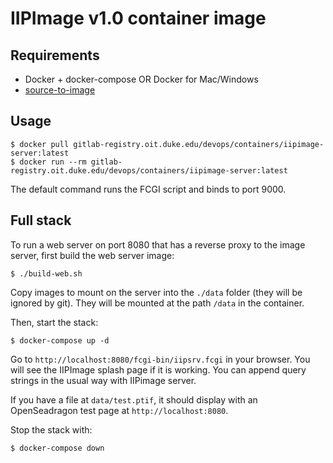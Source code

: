 # IIPImage v1.0 container image

## Requirements

- Docker + docker-compose OR Docker for Mac/Windows
- [source-to-image](https://github.com/openshift/source-to-image)

## Usage

    $ docker pull gitlab-registry.oit.duke.edu/devops/containers/iipimage-server:latest
    $ docker run --rm gitlab-registry.oit.duke.edu/devops/containers/iipimage-server:latest

The default command runs the FCGI script and binds to port 9000.

## Full stack

To run a web server on port 8080 that has a reverse proxy to the image server, first build
the web server image:

    $ ./build-web.sh

Copy images to mount on the server into the `./data` folder (they will be ignored by git).
They will be mounted at the path `/data` in the container.

Then, start the stack:

    $ docker-compose up -d

Go to `http://localhost:8080/fcgi-bin/iipsrv.fcgi` in your browser. You will see the IIPImage
splash page if it is working. You can append query strings in the usual way with IIPimage
server.

If you have a file at `data/test.ptif`, it should display with an OpenSeadragon test page at
`http://localhost:8080`.

Stop the stack with:

    $ docker-compose down